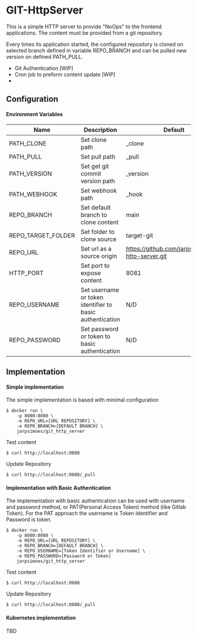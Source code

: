 # GIT-HttpServer

This is a simple HTTP server to provide "NoOps" to the frontend applications.
The content must be provided from a git repository. 

Every times its application started, the configured repository is cloned on selected 
branch defined in variable REPO_BRANCH and can be pulled new version on defined PATH_PULL.

- Git Authentication [WIP]
- Cron job to preform content update [WIP]
- 

## Configuration

#### Environment Variables
| Name               | Description                                              | Default                                           | Mandatory |
|--------------------|----------------------------------------------------------|---------------------------------------------------|-----------|
| PATH_CLONE         | Set clone path                                           | _clone                                            | Yes       |
| PATH_PULL          | Set pull path                                            | _pull                                             | Yes       |
| PATH_VERSION       | Set get git commit version path                          | _version                                          | Yes       |
| PATH_WEBHOOK       | Set webhook path                                         | _hook                                             | Yes       |
| REPO_BRANCH        | Set default branch to clone content                      | main                                              | Yes       |
| REPO_TARGET_FOLDER | Set folder to clone source                               | target-git                                        | Yes       |
| REPO_URL           | Set url as a source origin                               | https://github.com/jarpsimoes/git-http-server.git | Yes       |
| HTTP_PORT          | Set port to expose content                               | 8081                                              | Yes       |
| REPO_USERNAME      | Set username or token identifier to basic authentication | N/D                                               | No        |
| REPO_PASSWORD      | Set password or token to basic authentication            | N/D                                               | No        |



## Implementation

#### Simple implementation

The simple implementation is based with minimal configuration
```shell
$ docker run \ 
    -p 8080:8080 \
    -e REPO_URL=[URL REPOSITORY] \
    -e REPO_BRANCH=[DEFAULT BRANCH] \
    jarpsimoes/git_http_server
```
Test content
```shell
$ curl http://localhost:8080
```

Update Repository
````shell
$ curl http://localhost:8080/_pull
````

#### Implementation with Basic Authentication

The implementation with basic authentication can be used with username and password method, or PAT(Personal Access Token) method (like Gitlab Token).
For the PAT approach the username is Token Identifier and Password is token.

```shell
$ docker run \ 
    -p 8080:8080 \
    -e REPO_URL=[URL REPOSITORY] \
    -e REPO_BRANCH=[DEFAULT BRANCH] \
    -e REPO_USERNAME=[Token Identifier or Username] \
    -e REPO_PASSWORD=[Password or Token]
    jarpsimoes/git_http_server
```

Test content
```shell
$ curl http://localhost:8080
```

Update Repository
````shell
$ curl http://localhost:8080/_pull
````

#### Kubernetes implementation
TBD
